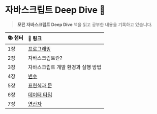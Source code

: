 # 자바스크립트 Deep Dive 🌊
> **모던 자바스크립트 Deep Dive** 책을 읽고 공부한 내용을 기록하고 있습니다.

|📚 챕터|🔗 링크|
|:------|:---|
|1장|[프로그래밍](https://github.com/intersoom/JsDeepDive/blob/main/jsDeepDive/chapter1.md)|
|2장|자바스크립트란?|
|3장|자바스크립트 개발 환경과 실행 방법|
|4장|[변수](https://github.com/intersoom/JsDeepDive/blob/main/jsDeepDive/chapter4.md)|
|5장|[표현식과 문](https://github.com/intersoom/JsDeepDive/blob/main/jsDeepDive/chapter5.md)|
|6장|[데이터 타입](https://github.com/intersoom/JsDeepDive/blob/main/jsDeepDive/chapter6.md)|
|7장|[연산자]()|